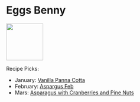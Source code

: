 # Eggs Benny

<img src="http://api.adorable.io/avatars/100/englishmuffin%40flavor.magazine" height="100" width="100" />

Recipe Picks:

- January: [Vanilla Panna Cotta](../recipe/jan/vanilla-panna-cotta.md)
- February: [Aspargus Feb](../recipe/feb/asparagus-with-cranberries-and-pine-nuts.md)
- Mars: [Asparagus with Cranberries and Pine Nuts](../recipe/mars/asparagus-with-cranberries-and-pine-nuts.md)
